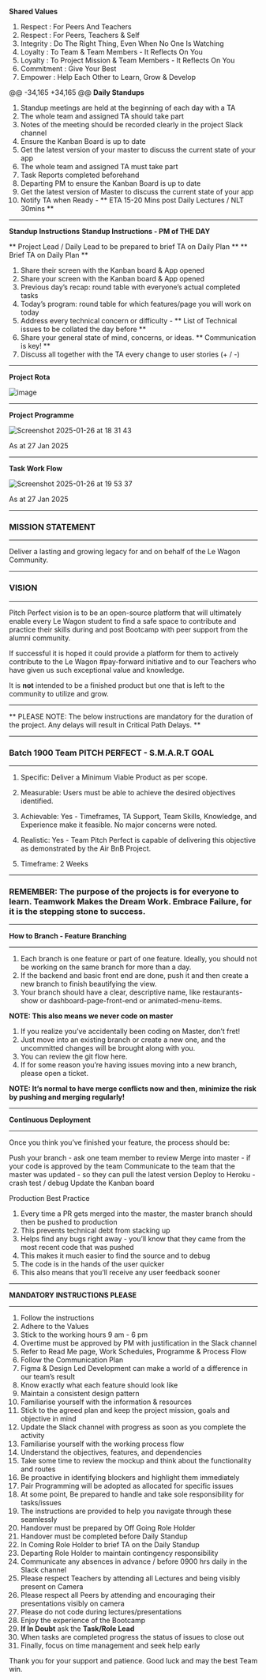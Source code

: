 
**Shared Values**

1. Respect      :  For Peers And Teachers
1. Respect      :  For Peers, Teachers & Self
2. Integrity    :  Do The Right Thing, Even When No One Is Watching
3. Loyalty      :  To Team & Team Members - It Reflects On You
3. Loyalty      :  To Project Mission & Team Members - It Reflects On You
4. Commitment   :  Give Your Best
5. Empower      :  Help Each Other to Learn, Grow & Develop

@@ -34,165 +34,165 @@
**Daily Standups**

1. Standup meetings are held at the beginning of each day with a TA
2. The whole team and assigned TA should take part
3. Notes of the meeting should be recorded clearly in the project Slack channel
4. Ensure the Kanban Board is up to date
5. Get the latest version of your master to discuss the current state of your app
2. The whole team and assigned TA must take part
3. Task Reports completed beforehand
4. Departing PM to ensure the Kanban Board is up to date
5. Get the latest version of Master to discuss the current state of your app
6. Notify TA when Ready - ** ETA 15-20 Mins post Daily Lectures / NLT 30mins **

**********************************************************************************************************************************************************************************************

**Standup Instructions**
**Standup Instructions - PM of THE DAY**

** Project Lead / Daily Lead to be prepared to brief TA on Daily Plan **
** Brief TA on Daily Plan **

1. Share their screen with the Kanban board & App opened
1. Share your screen with the Kanban board & App opened
2. Previous day’s recap: round table with everyone’s actual completed tasks
3. Today’s program: round table for which features/page you will work on today
4. Address every technical concern or difficulty - ** List of Technical issues to be collated the day before **
5. Share your general state of mind, concerns, or ideas. ** Communication is key! **
6. Discuss all together with the TA every change to user stories (+ / -)

**********************************************************************************************************************************************************************************************

**Project Rota**

![image](https://github.com/user-attachments/assets/7000fa26-4f8b-4c51-8b9f-a954afda89b4)

**********************************************************************************************************************************************************************************************

**Project Programme**

![Screenshot 2025-01-26 at 18 31 43](https://github.com/user-attachments/assets/ef299f69-46f3-4db6-a5a4-17fb700eb66b)

As at 27 Jan 2025
**********************************************************************************************************************************************************************************************

**Task Work Flow**

![Screenshot 2025-01-26 at 19 53 37](https://github.com/user-attachments/assets/28a79444-4d8e-4f7a-be15-4282fc6594f8)

As at 27 Jan 2025
**********************************************************************************************************************************************************************************************

### **MISSION STATEMENT**

**********************************************************************************************************************************************************************************************

Deliver a lasting and growing legacy for and on behalf of the Le Wagon Community.

**********************************************************************************************************************************************************************************************

### **VISION**

**********************************************************************************************************************************************************************************************

Pitch Perfect vision is to be an open-source platform that will ultimately enable every Le Wagon student to find a safe space to contribute and practice their skills during and post Bootcamp with peer support from the alumni community.

If successful it is hoped it could provide a platform for them to actively contribute to the Le Wagon #pay-forward initiative and to our Teachers who have given us such exceptional value and knowledge.

It is **not** intended to be a finished product but one that is left to the community to utilize and grow.

**********************************************************************************************************************************************************************************************
** PLEASE NOTE: The below instructions are mandatory for the duration of the project. Any delays will result in Critical Path Delays. **
**********************************************************************************************************************************************************************************************

### **Batch 1900 Team PITCH PERFECT - S.M.A.R.T GOAL**

**********************************************************************************************************************************************************************************************

1. Specific: Deliver a Minimum Viable Product as per scope.

2. Measurable: Users must be able to achieve the desired objectives identified.

3. Achievable: Yes - Timeframes, TA Support, Team Skills, Knowledge, and Experience make it feasible. No major concerns were noted.

4. Realistic: Yes - Team Pitch Perfect is capable of delivering this objective as demonstrated by the Air BnB Project.

5. Timeframe: 2 Weeks

**********************************************************************************************************************************************************************************************

### **REMEMBER: The purpose of the projects is for everyone to learn. Teamwork Makes the Dream Work. Embrace Failure, for it is the stepping stone to success.**

**********************************************************************************************************************************************************************************************

**How to Branch - Feature Branching**

**********************************************************************************************************************************************************************************************

1. Each branch is one feature or part of one feature. Ideally, you should not be working on the same branch for more than a day.
2. If the backend and basic front end are done, push it and then create a new branch to finish beautifying the view.
3. Your branch should have a clear, descriptive name, like restaurants-show or dashboard-page-front-end or animated-menu-items.

**NOTE: This also means we never code on master**

1. If you realize you’ve accidentally been coding on Master, don’t fret!
2. Just move into an existing branch or create a new one, and the uncommitted changes will be brought along with you.
3. You can review the git flow here.
4. If for some reason you’re having issues moving into a new branch, please open a ticket.

**NOTE: It’s normal to have merge conflicts now and then, minimize the risk by pushing and merging regularly!**

**********************************************************************************************************************************************************************************************

**Continuous Deployment**

**********************************************************************************************************************************************************************************************

Once you think you’ve finished your feature, the process should be:

Push your branch - ask one team member to review
Merge into master - if your code is approved by the team
Communicate to the team that the master was updated - so they can pull the latest version
Deploy to Heroku - crash test / debug
Update the Kanban board

Production Best Practice

1. Every time a PR gets merged into the master, the master branch should then be pushed to production
2. This prevents technical debt from stacking up
3. Helps find any bugs right away - you’ll know that they came from the most recent code that was pushed
4. This makes it much easier to find the source and to debug
5. The code is in the hands of the user quicker
6. This also means that you’ll receive any user feedback sooner

**********************************************************************************************************************************************************************************************

**MANDATORY INSTRUCTIONS PLEASE**

**********************************************************************************************************************************************************************************************

01. Follow the instructions
02. Adhere to the Values
03. Stick to the working hours 9 am - 6 pm
04. Overtime must be approved by PM with justification in the Slack channel
05. Refer to Read Me page, Work Schedules, Programme & Process Flow
06. Follow the Communication Plan
07. Figma & Design Led Development can make a world of a difference in our team’s result
08. Know exactly what each feature should look like
09. Maintain a consistent design pattern
10. Familiarise yourself with the information & resources
11. Stick to the agreed plan and keep the project mission, goals and objective in mind
12. Update the Slack channel with progress as soon as you complete the activity
13. Familiarise yourself with the working process flow
14. Understand the objectives, features, and dependencies
15. Take some time to review the mockup and think about the functionality and routes
16. Be proactive in identifying blockers and highlight them immediately
17. Pair Programming will be adopted as allocated for specific issues
18. At some point, Be prepared to handle and take sole responsibility for tasks/issues
19. The instructions are provided to help you navigate through these seamlessly
20. Handover must be prepared by Off Going Role Holder
21. Handover must be completed before Daily Standup
22. In Coming Role Holder to brief TA on the Daily Standup
23. Departing Role Holder to maintain contingency responsibility
24. Communicate any absences in advance / before 0900 hrs daily in the Slack channel
25. Please respect Teachers by attending all Lectures and being visibly present on Camera
26. Please respect all Peers by attending and encouraging their presentations visibly on camera
27. Please do not code during lectures/presentations
28. Enjoy the experience of the Bootcamp
29. **If In Doubt** ask the **Task/Role Lead**
30. When tasks are completed progress the status of issues to close out
31. Finally, focus on time management and seek help early

Thank you for your support and patience. Good luck and may the best Team win.
